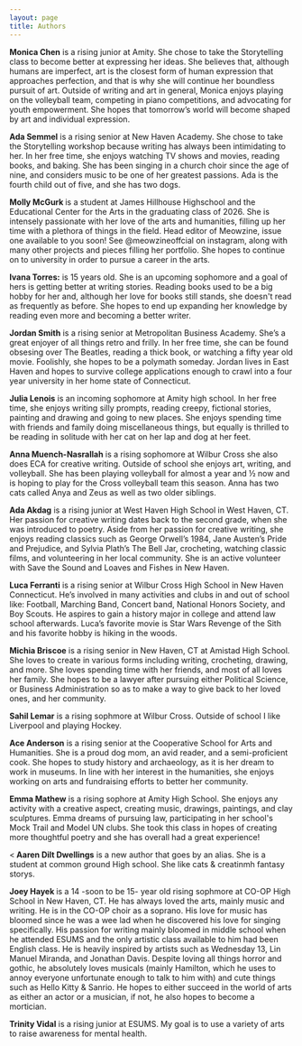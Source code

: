 ```yaml
---
layout: page
title: Authors
---
```

<p><strong>Monica Chen</strong> is a rising junior at Amity. She chose to take the Storytelling class to become better at expressing her ideas. She believes that, although humans are imperfect, art is the closest form of human expression that approaches perfection, and that is why she will continue her boundless pursuit of art. Outside of writing and art in general, Monica enjoys playing on the volleyball team, competing in piano competitions, and advocating for youth empowerment. She hopes that tomorrow’s world will become shaped by art and individual expression.</p>

<p><b>Ada Semmel</b> is a rising senior at New Haven Academy. She chose to take the Storytelling workshop because writing has always been intimidating to her. In her free time, she enjoys watching TV shows and movies, reading books, and baking. She has been singing in a church choir since the age of nine, and considers music to be one of her greatest passions. Ada is the fourth child out of five, and she has two dogs.</p>

<p> <b> Molly McGurk </b> is a student at James Hillhouse Highschool and the Educational Center for the Arts in the graduating class of 2026. She is intensely passionate with her love of the arts and humanities, filling up her time with a plethora of things in the field. Head editor of Meowzine, issue one available to you soon! See @meowzineoffcial on instagram, along with many other projects and  pieces filling her portfolio. She hopes to continue on to university in order to pursue a career in the arts.</p>

<p><strong>Ivana Torres:</strong> is 15 years old. She is an upcoming sophomore and a goal of hers is getting better at writing stories. Reading books used to be a big hobby for her and, although her love for books still stands, she doesn't read as frequently as before. She hopes to end up expanding her knowledge by reading even more and becoming a better writer.</p>

<p><strong>Jordan Smith</strong> is a rising senior at Metropolitan Business Academy. She’s a great enjoyer of all things retro and frilly. In her free time, she can be found obsesing over The Beatles, reading a thick book, or watching a fifty year old movie. Foolishly, she hopes to be a polymath someday. Jordan lives in East Haven and hopes to survive college applications enough to crawl into a four year university in her home state of Connecticut.</p>

<p><strong>Julia Lenois</strong> is an incoming sophomore at Amity high school. In her free time, she enjoys writing silly prompts, reading creepy, fictional stories, painting and drawing and going to new places. She enjoys spending time with friends and family doing miscellaneous things, but equally is thrilled to be reading in solitude with her cat on her lap and dog at her feet.</p>

<p><strong>Anna Muench-Nasrallah</strong> is a rising sophomore at Wilbur Cross she also does ECA for creative writing. Outside of school she enjoys art, writing, and volleyball. She has been playing volleyball for almost a year and ½ now and is hoping to play for the Cross volleyball team this season. Anna has two cats called Anya and Zeus as well as two older siblings.</p>

<p><strong>Ada Akdag</strong> is a rising junior at West Haven High School in West Haven, CT. Her passion for creative writing dates back to the second grade, when she was introduced to poetry. Aside from her passion for creative writing, she enjoys reading classics such as George Orwell’s 1984, Jane Austen’s Pride and Prejudice, and Sylvia Plath’s The Bell Jar, crocheting, watching classic films, and volunteering in her local community. She is an active volunteer with Save the Sound and Loaves and Fishes in New Haven. </p>

<p><strong>Luca Ferranti</strong> is a rising senior at Wilbur Cross High School in New Haven Connecticut. He’s involved in many activities and clubs in and out of school like: Football, Marching Band, Concert band, National Honors Society, and Boy Scouts. He aspires to gain a history major in college and attend law school afterwards. Luca’s favorite movie is Star Wars Revenge of the Sith and his favorite hobby is hiking in the woods. 

<p><strong>Michia Briscoe</strong> is a rising senior in New Haven, CT at Amistad High School. She loves to create in various forms including writing, crocheting, drawing, and more. She loves spending time with her friends, and most of all loves her family. She hopes to be a lawyer after pursuing either Political Science, or Business Administration so as to make a way to give back to her loved ones, and her community. </p>

<p><strong>Sahil Lemar</strong> is a rising sophmore at Wilbur Cross. Outside of school I like Liverpool and playing Hockey.</strong></p>

<p><strong>Ace Anderson</strong> is a rising senior at the Cooperative School for Arts and Humanities. She is a proud dog mom, an avid reader, and a semi-proficient cook. She hopes to study history and archaeology, as it is her dream to work in museums. In line with her interest in the humanities, she enjoys working on arts and fundraising efforts to better her community.</p>

<p><strong>Emma Mathew</strong> is a rising sophore at Amity High School. She enjoys any activity with a creative aspect, creating music, drawings, paintings, and clay sculptures. Emma dreams of pursuing law, participating in her school's Mock Trail and Model UN clubs. She took this class in hopes of creating more thoughtful poetry and she has overall had a great experience!

<p><<strong> Aaren Dilt Dwellings</strong> is a new author that goes by an alias. She is a student at common ground High school. She like cats & creatinmh fantasy storys.

<p><strong> Joey Hayek </strong> is a 14 -soon to be 15- year old rising sophmore at CO-OP High School in New Haven, CT. He has always loved the arts, mainly music and writing. He is in the CO-OP choir as a soprano. His love for music has bloomed since he was a wee lad when he discovered his love for singing specifically. His passion for writing mainly bloomed in middle school when he attended ESUMS and the only artistic class available to him had been English class. He is heavily inspired by artists such as Wednesday 13, Lin Manuel Miranda, and Jonathan Davis. Despite loving all things horror and gothic, he absolutely loves musicals (mainly Hamilton, which he uses to annoy everyone unfortunate enough to talk to him with) and cute things such as Hello Kitty & Sanrio. He hopes to either succeed in the world of arts as either an actor or a musician, if not, he also hopes to become a mortician.</p> 

<p><strong>Trinity Vidal</strong> is a rising junior at ESUMS. My goal is to use a variety of arts to raise awareness for mental health.</p>
